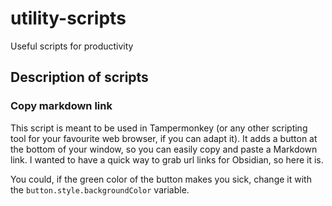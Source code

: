 # utility-scripts
Useful scripts for productivity

## Description of scripts

### Copy markdown link

This script is meant to be used in Tampermonkey (or any other scripting tool for your favourite web browser, if you can adapt it). It adds a button at the bottom of your window, so you can easily copy and paste a Markdown link. I wanted to have a quick way to grab url links for Obsidian, so here it is. 

You could, if the green color of the button makes you sick, change it with the `button.style.backgroundColor` variable. 
